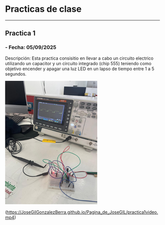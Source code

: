 # **Practicas de clase**
---
## **Practica 1**
### - **Fecha:** 05/09/2025

Descripción: Esta practica consisitio en llevar a cabo un circuito electrico utilizando un capacitor y un circuito integrado (chip 555) teniendo como objetivo encender y apagar una luz LED en un lapso de tiempo entre 1 a 5 segundos.

<img src="recursos/imgs/practica1img.jfif" alt="Diagrama del sistema" width="300">  
<https://raw.githubusercontent.com/JoseGilGonzalezBerra/Pagina_de_JoseGIL/recursos/imgs/practica1video.mp4>

(https://JoseGilGonzalezBerra.github.io/Pagina_de_JoseGIL/practica1video.mp4)

